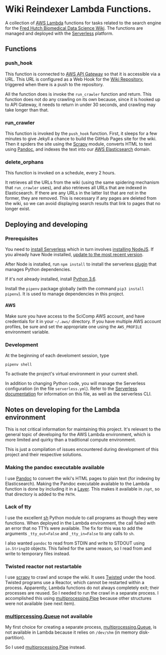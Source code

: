 # Wiki Reindexer Lambda Functions.

A collection of [AWS Lambda](https://aws.amazon.com/lambda/) functions for tasks related to the 
search engine for the 
[Fred Hutch Biomedical Data Science Wiki](https://sciwiki.fredhutch.org/). The functions are managed and
deployed with the [Serverless](https://serverless.com/) platform.

## Functions

### push_hook

This function is connected to [AWS API Gateway](https://aws.amazon.com/api-gateway/) so that it is accessible via a URL. This URL is configured as a Web Hook for the
[Wiki Repository](https://github.com/FredHutch/wiki), triggered when there is a push to the repository.

All the function does is invoke the `run_crawler` function and return. This function does not do any crawling on its own because, since it is hooked up to API Gateway, it needs to return in under 30 seconds, 
and crawling may take longer than that.

### run_crawler

This function is invoked by the `push_hook` function.
First, it sleeps for a few minutes to give Jekyll
a chance to build the GitHub Pages site for the wiki.
Then it spiders the site using the [Scrapy](https://scrapy.org/) module, converts HTML to text using 
[Pandoc](https://pandoc.org/), and indexes the text
into our [AWS Elasticsearch](https://aws.amazon.com/elasticsearch-service/) domain. 

### delete_orphans

This function is invoked on a schedule, every 2 hours.

It retrieves all the URLs from the wiki (using the
same spidering mechanism that `run_crawler` uses), and 
also retrieves all URLs that are indexed in Elasticsearch. If there are any URLs in the latter list that are not in the former, they are removed. This
is necessary if any pages are deleted from the wiki, so
we can avoid displaying search results that link to
pages that no longer exist.

## Deploying and developing

### Prerequisites

You need to [install Serverless](https://serverless.com/framework/docs/getting-started/) which in turn involves
[installing NodeJS](https://nodejs.org/en/). If you already have Node installed, [update to the most recent version](https://stackoverflow.com/a/47909570/470769).

After Node is installed, run `npm install` to install
the serverless [plugin](https://github.com/UnitedIncome/serverless-python-requirements) that manages Python dependencies. 

If it's not already installed, install [Python 3.6](https://www.python.org/downloads/release/python-368/). 

Install the `pipenv` package globally (with the command `pip3 install pipenv`). It is used
to manage dependencies in this project. 

#### AWS

Make sure you have access to the SciComp AWS account, and have credentials for it in your `~/.aws/` directory.
If you have multiple AWS account profiles, be sure and 
set the appropriate one using the `AWS_PROFILE` environment variable.


### Development

At the beginning of each develoment session, 
type

```
pipenv shell
```

To activate the project's virtual environment in
your current shell.

In addition to changing Python code, you will
manage the Serverless configuration (in the file
`serverless.yml`). Refer to the 
[Serverless documentation](https://serverless.com/framework/docs/providers/aws/) for information on this file,
as well as the serverless CLI. 

## Notes on developing for the Lambda environment

This is not critical information for maintaining this project. It's relevant to the general topic of developing for the AWS Lambda environment, which is
more limited and quirky than a traditional 
compute environment.

This is just a compilation of issues encountered during
development of this project and their respective solutions.

### Making the pandoc executable available

I use [Pandoc](https://pandoc.org) to convert the wiki's HTML 
pages to plain text (for indexing by Elasticsearch).
Making the Pandoc executable available to the Lambda function
is done by including it in a [Layer](https://docs.aws.amazon.com/lambda/latest/dg/configuration-layers.html). This makes it available in
`/opt`, so that directory is added to the `PATH`.


### Lack of tty

I use the excellent [sh](https://amoffat.github.io/sh/) Python
module to call programs as though they were functions.
When deployed in the Lambda environment, the call failed with an error
that no TTYs were available. The fix for this was to add the arguments
`_tty_out=False` and `_tty_in=False` to any calls to `sh`. 

I also wanted `pandoc` to read from STDIN and write to STDOUT using
`io.StringIO` objects. This failed for the same reason, so I read
from and write to temporary files instead.

### Twisted reactor not restartable

I use [scrapy](https://scrapy.org) to crawl and scrape the 
wiki. It uses [Twisted](https://twistedmatrix.com) under the hood.
Twisted programs use a Reactor, which cannot be restarted within a 
process. Apparently, Lambda functions do not always completely
exit; their processes are reused. So I needed to run the crawl
in a separate process. I accomplished this using
[multiprocessing.Pipe](https://docs.python.org/3/library/multiprocessing.html#multiprocessing.Pipe) because other
structures were not available (see next item).

### [multiprcessing.Queue](https://docs.python.org/3/library/multiprocessing.html#multiprocessing.Queue) not available

My first choice for creating a separate process,
[multiprocessing.Queue](https://docs.python.org/3/library/multiprocessing.html#multiprocessing.Queue), is not available
in Lambda because it relies on `/dev/shm` (in memory disk-partition).

So I used [multiprocessing.Pipe](https://docs.python.org/3/library/multiprocessing.html#multiprocessing.Pipe) instead.




